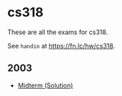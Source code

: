 # cs318

These are all the exams for cs318.

See `handin` at https://fn.lc/hw/cs318.



## 2003


* [Midterm (Solution)](/static/exams/cs318/2003/MidtermSoln-318-04RGood.pdf)


